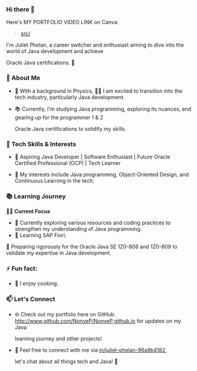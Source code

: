 ### Hi there 👋



Here's MY PORTFOLIO VIDEO LINK on Canva: 

> [src/](https://www.canva.com/design/DAFzUsw0Uk4/-aabyMZeKtnB-aZwSBTVzA/view?utm_content=DAFzUsw0Uk4&utm_campaign=designshare&utm_medium=link&utm_source=editor)

I'm Juliet Phelan, a career switcher and enthusiast aiming to dive into the world of Java development and achieve

Oracle Java certifications. 🚀

### 🌱 About Me

- 🔭 With a background in Physics, 👩‍💻 I am excited to transition into the tech industry, particularly Java development.

- 📚 Currently, I'm studying Java programming, exploring its nuances, and gearing up for the programmer 1 & 2

   Oracle Java certifications to solidify my skills.

### 🔭 Tech Skills & Interests

- 🧰 Aspiring Java Developer | Software Enthusiast | Future Oracle Certified Professional (OCP) | Tech Learner

- 🎯 My interests include Java programming, Object-Oriented Design, and Continuous Learning in the tech.

### 📚 Learning Journey

👨‍💻 **Current Focus**  

 - 🌱 Currently exploring various resources and coding practices to strengthen my understanding of Java programming.
 - 🌱 Learning SAP Fiori.


📝 Preparing rigorously for the Oracle Java SE 1Z0-808 and 1Z0-809 to validate my expertise in Java development.

### ⚡ Fun fact: 
- 🍳 I enjoy cooking.

### 📫 Let's Connect

- 🌐 Check out my portfolio here on GitHub http://www.github.com/NonyeP/NonyeP.github.io for updates on my Java
  
  learning journey and other projects!

- 📧 Feel free to connect with me via [in/juliet-phelan-96a9b4182](https://www.linkedin.com/in/juliet-phelan-96a9b4182),

   let's chat about all things tech and Java! 🤝

